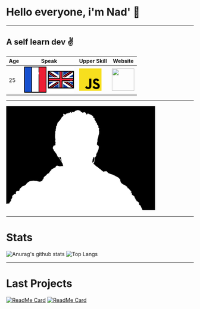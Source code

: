 # Hello everyone, i'm Nad' :wave:
-----------------------------
## A self learn dev :v:

| Age   |     Speak       | Upper Skill | Website |
| ----- | --------------- | ----------- | ------- |
| 25    | [<img src="res\france-svgrepo-com.svg" width="60" height="70">](#)  [<img src="res/united-kingdom-svgrepo-com.svg" width="70" height="70">](#)  |  [<img src="res/javascript-logo-svgrepo-com.svg" width="60" height="60">](#stats)  | [ <img src="https://nadnone.ch/res/logo_nf.png" width="60" height="60"> ](https://nadnone.ch/) |
-----------------------------------------
[<img src="res\960-720-max.png" width="400" height="280">](#)

-----------------------------

# Stats

![Anurag's github stats](https://github-readme-stats.vercel.app/api?username=spoutnik911&theme=algolia&hide_border=true)
![Top Langs](https://github-readme-stats.vercel.app/api/top-langs/?username=spoutnik911&theme=algolia&hide_border=true)

---------------------------

# Last Projects
[![ReadMe Card](https://github-readme-stats.vercel.app/api/pin/?username=spoutnik911&repo=learn_opengl450&theme=algolia&hide_border=true)](https://github.com/spoutnik911/learn_opengl450)
[![ReadMe Card](https://github-readme-stats.vercel.app/api/pin/?username=spoutnik911&repo=Satellite_movement_kepler&theme=algolia&hide_border=true)](https://github.com/spoutnik911/Satellite_movement_kepler)
